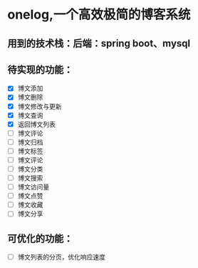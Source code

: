 # onelog,一个高效极简的博客系统
## 用到的技术栈：后端：spring boot、mysql


## 待实现的功能：

- [X] 博文添加
- [X] 博文删除
- [X] 博文修改与更新
- [X] 博文查询
- [X] 返回博文列表
- [ ] 博文评论
- [ ] 博文归档
- [ ] 博文标签
- [ ] 博文评论
- [ ] 博文分类
- [ ] 博文搜索
- [ ] 博文访问量
- [ ] 博文点赞
- [ ] 博文收藏
- [ ] 博文分享

## 可优化的功能：
- [ ] 博文列表的分页，优化响应速度
